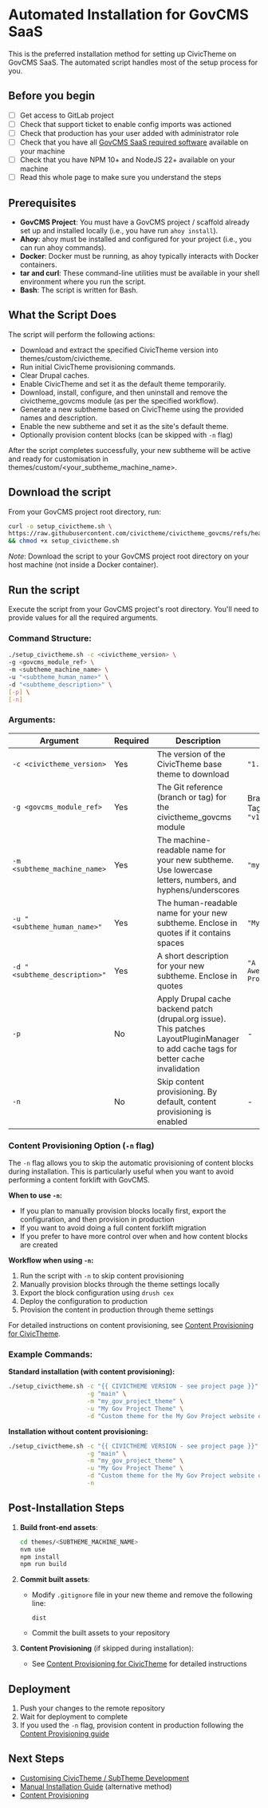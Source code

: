 # Automated Installation for GovCMS SaaS

This is the preferred installation method for setting up CivicTheme on GovCMS SaaS. The automated script handles most of the setup process for you.

## Before you begin

* [ ] Get access to GitLab project
* [ ] Check that support ticket to enable config imports was actioned
* [ ] Check that production has your user added with administrator role
* [ ] Check that you have all [GovCMS SaaS required software](https://github.com/govCMS/GovCMS/wiki/1.1-Local-setup#dependencies) available on your machine
* [ ] Check that you have NPM 10+ and NodeJS 22+ available on your machine
* [ ] Read this whole page to make sure you understand the steps

## Prerequisites

- **GovCMS Project**: You must have a GovCMS project / scaffold already set up and installed locally (i.e., you have run `ahoy install`).
- **Ahoy**: ahoy must be installed and configured for your project (i.e., you can run ahoy commands).
- **Docker**: Docker must be running, as ahoy typically interacts with Docker containers.
- **tar and curl**: These command-line utilities must be available in your shell environment where you run the script.
- **Bash**: The script is written for Bash.

## What the Script Does

The script will perform the following actions:

- Download and extract the specified CivicTheme version into themes/custom/civictheme.
- Run initial CivicTheme provisioning commands.
- Clear Drupal caches.
- Enable CivicTheme and set it as the default theme temporarily.
- Download, install, configure, and then uninstall and remove the civictheme_govcms module (as per the specified workflow).
- Generate a new subtheme based on CivicTheme using the provided names and description.
- Enable the new subtheme and set it as the site's default theme.
- Optionally provision content blocks (can be skipped with `-n` flag)

After the script completes successfully, your new subtheme will be active and ready for customisation in themes/custom/<your_subtheme_machine_name>.

## Download the script

From your GovCMS project root directory, run:

```bash
curl -o setup_civictheme.sh \
https://raw.githubusercontent.com/civictheme/civictheme_govcms/refs/heads/main/scripts/setup_civictheme.sh \
&& chmod +x setup_civictheme.sh
```

*Note*: Download the script to your GovCMS project root directory on your host machine (not inside a Docker container).

## Run the script

Execute the script from your GovCMS project's root directory. You'll need to provide values for all the required arguments.

### Command Structure:

```bash
./setup_civictheme.sh -c <civictheme_version> \
-g <govcms_module_ref> \
-m <subtheme_machine_name> \
-u "<subtheme_human_name>" \
-d "<subtheme_description>" \
[-p] \
[-n]
```

### Arguments:

| Argument | Required | Description | Example |
|----------|----------|-------------|---------|
| `-c <civictheme_version>` | Yes | The version of the CivicTheme base theme to download | `"1.11.0"` |
| `-g <govcms_module_ref>` | Yes | The Git reference (branch or tag) for the civictheme_govcms module | Branch: `"main"`<br>Tag: `"1.0.1"` or `"v1.0.1"` |
| `-m <subtheme_machine_name>` | Yes | The machine-readable name for your new subtheme. Use lowercase letters, numbers, and hyphens/underscores | `"my_custom_site_theme"` |
| `-u "<subtheme_human_name>"` | Yes | The human-readable name for your new subtheme. Enclose in quotes if it contains spaces | `"My Custom Site Theme"` |
| `-d "<subtheme_description>"` | Yes | A short description for your new subtheme. Enclose in quotes | `"A custom theme for My Awesome GovCMS Project"` |
| `-p` | No | Apply Drupal cache backend patch (drupal.org issue). This patches LayoutPluginManager to add cache tags for better cache invalidation | - |
| `-n` | No | Skip content provisioning. By default, content provisioning is enabled | - |

### Content Provisioning Option (`-n` flag)

The `-n` flag allows you to skip the automatic provisioning of content blocks during installation. This is particularly useful when you want to avoid performing a content forklift with GovCMS.

**When to use `-n`:**
- If you plan to manually provision blocks locally first, export the configuration, and then provision in production
- If you want to avoid doing a full content forklift migration
- If you prefer to have more control over when and how content blocks are created

**Workflow when using `-n`:**
1. Run the script with `-n` to skip content provisioning
2. Manually provision blocks through the theme settings locally
3. Export the block configuration using `drush cex`
4. Deploy the configuration to production
5. Provision the content in production through theme settings

For detailed instructions on content provisioning, see [Content Provisioning for CivicTheme](govcms-content-provisioning.md).

### Example Commands:

**Standard installation (with content provisioning):**
```bash
./setup_civictheme.sh -c "{{ CIVICTHEME VERSION - see project page }}" \
                      -g "main" \
                      -m "my_gov_project_theme" \
                      -u "My Gov Project Theme" \
                      -d "Custom theme for the My Gov Project website on GovCMS."
```

**Installation without content provisioning:**
```bash
./setup_civictheme.sh -c "{{ CIVICTHEME VERSION - see project page }}" \
                      -g "main" \
                      -m "my_gov_project_theme" \
                      -u "My Gov Project Theme" \
                      -d "Custom theme for the My Gov Project website on GovCMS." \
                      -n
```

## Post-Installation Steps

1. **Build front-end assets**:
   ```bash
   cd themes/<SUBTHEME_MACHINE_NAME>
   nvm use
   npm install
   npm run build
   ```

2. **Commit built assets**:
   - Modify `.gitignore` file in your new theme and remove the following line:
     ```
     dist
     ```
   - Commit the built assets to your repository

3. **Content Provisioning** (if skipped during installation):
   - See [Content Provisioning for CivicTheme](govcms-content-provisioning.md) for detailed instructions

## Deployment

1. Push your changes to the remote repository
2. Wait for deployment to complete
3. If you used the `-n` flag, provision content in production following the [Content Provisioning guide](govcms-content-provisioning.md)

## Next Steps

- [Customising CivicTheme / SubTheme Development](/development/drupal-theme/README.md)
- [Manual Installation Guide](govcms-saas-manual.md) (alternative method)
- [Content Provisioning](govcms-content-provisioning.md)
